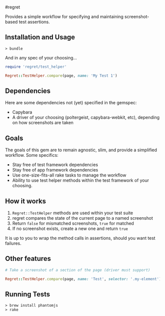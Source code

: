 #regret

Provides a simple workflow for specifying and maintaining screenshot-based test assertions.

## Installation and Usage

```
> bundle
```

And in any spec of your choosing...

```ruby
require 'regret/test_helper'

Regret::TestHelper.compare(page, name: 'My Test 1')
```

## Dependencies

Here are some dependencies not (yet) specified in the gemspec:

- Capybara
- A driver of your choosing (poltergeist, capybara-webkit, etc), depending on how screenshots are taken

## Goals

The goals of this gem are to remain agnostic, slim, and provide a simplified workflow. Some specifics:

- Stay free of test framework dependencies
- Stay free of app framework dependencies
- Use one-size-fits-all rake tasks to manage the workflow
- Ability to use test helper methods within the test framework of your choosing.

## How it works

1. `Regret::TestHelper` methods are used within your test suite
2. regret compares the state of the current page to a named screenshot
3. Return `false` for mismatched screenshots, `true` for matched
4. If no screenshot exists, create a new one and return `true`

It is up to you to wrap the method calls in assertions, should you want test failures.

## Other features

```ruby
# Take a screenshot of a section of the page (driver must support)

Regret::TestHelper.compare(page, name: 'Test', selector: '.my-element')
```

## Running Tests

```
> brew install phantomjs
> rake
```